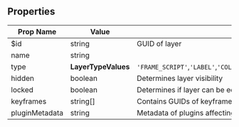 ## Properties

| Prop Name | Value | Description |
| --------------------- | ------ | ------------------- |
| $id | string | GUID of layer |
| name | string |  |
| type | **LayerTypeValues** | `'FRAME_SCRIPT'`,`'LABEL'`,`'COLLISION_BOX'`,`'IMAGE'`,`'POLYGON'`,`'TILEMAP'`,`'CONTAINER'`,`'LINE_SEGMENT'`,`'COLLISION_BODY'`,`'POINT'` |
| hidden | boolean | Determines layer visibility |
| locked | boolean | Determines if layer can be edited |
| keyframes | string[] | Contains GUIDs of keyframes within the layer |
| pluginMetadata | string | Metadata of plugins affecting the layer |
